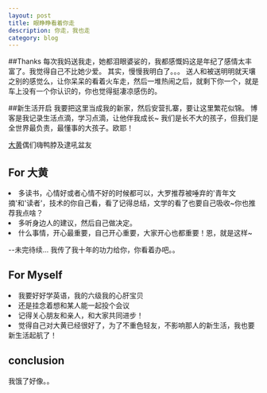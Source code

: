 ```yaml
---
layout: post
title: 眼睁睁看着你走
description: 你走，我也走
category: blog
---
```


##Thanks
每次我妈送我走，她都泪眼婆娑的，我都感慨妈这是年纪了感情太丰富了。我觉得自己不比她少爱。
其实，慢慢我明白了。。。
送人和被送明明就天壤之别的感觉么，让你呆呆的看着火车走，然后一堆热闹之后，就剩下你一个，就是车上没有一个你认识的，你也觉得挺凄凉感伤的。

##新生活开启
我要把这里当成我的新家，然后安营扎寨，要让这里繁花似锦。
博客是我记录生活点滴，学习点滴，让他伴我成长~
我们是长不大的孩子，但我们是全世界最负责，最懂事的大孩子。欧耶！


[大黄][]偶们嗨鸭脖及逮吼盆友
## For 大黄
<li>
多读书，心情好或者心情不好的时候都可以，大罗推荐被唾弃的'青年文摘'和'读者'，技术的你自己看，看了记得总结，文学的看了也要自己吸收~你也推荐我点啥？
</li>
<li>
多听身边人的建议，然后自己做决定。
</li>
<li>
什么事情，开心最重要，自己开心重要，大家开心也都重要！恩，就是这样~
</li>

--未完待续...
我传了我十年的功力给你，你看着办吧。。

## For Myself
<li>
我要好好学英语，我的六级我的心肝宝贝
</li>
<li>
还是挂念着想和某人能一起投个会议
</li>
<li>
记得关心朋友和亲人，和大家共同进步！
</li>
<li>
觉得自己对大黄已经很好了，为了不重色轻友，不影响那人的新生活，我也要新生活起航了！
</li>


## conclusion
我饿了好像。。

[大黄]: http://hjyoite.github.io/
